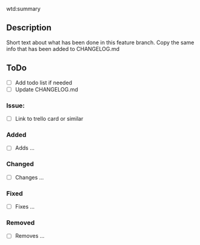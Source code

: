 wtd:summary

## Description

Short text about what has been done in this feature branch. Copy the same info that has been added to CHANGELOG.md

## ToDo
- [ ] Add todo list if needed
- [ ] Update CHANGELOG.md

### Issue:
- [ ] Link to trello card or similar

### Added
- [ ] Adds ...

### Changed
- [ ] Changes ...

### Fixed
- [ ] Fixes ...

### Removed
- [ ] Removes ...
